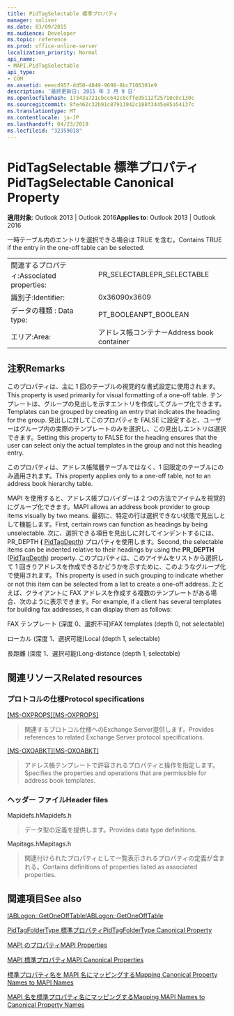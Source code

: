 ```yaml
---
title: PidTagSelectable 標準プロパティ
manager: soliver
ms.date: 03/09/2015
ms.audience: Developer
ms.topic: reference
ms.prod: office-online-server
localization_priority: Normal
api_name:
- MAPI.PidTagSelectable
api_type:
- COM
ms.assetid: eeecd957-dd50-4849-9698-8bc7106301e9
description: '最終更新日: 2015 年 3 月 9 日'
ms.openlocfilehash: 17343a721cbcc642c8cffe95112f25710c0c130c
ms.sourcegitcommit: 8fe462c32b91c87911942c188f3445e85a54137c
ms.translationtype: MT
ms.contentlocale: ja-JP
ms.lasthandoff: 04/23/2019
ms.locfileid: "32359018"
---
```

# <a name="pidtagselectable-canonical-property"></a><span data-ttu-id="626f4-103">PidTagSelectable 標準プロパティ</span><span class="sxs-lookup"><span data-stu-id="626f4-103">PidTagSelectable Canonical Property</span></span>

  
  
<span data-ttu-id="626f4-104">**適用対象**: Outlook 2013 | Outlook 2016</span><span class="sxs-lookup"><span data-stu-id="626f4-104">**Applies to**: Outlook 2013 | Outlook 2016</span></span> 
  
<span data-ttu-id="626f4-105">一時テーブル内のエントリを選択できる場合は TRUE を含む。</span><span class="sxs-lookup"><span data-stu-id="626f4-105">Contains TRUE if the entry in the one-off table can be selected.</span></span> 
  
|||
|:-----|:-----|
|<span data-ttu-id="626f4-106">関連するプロパティ:</span><span class="sxs-lookup"><span data-stu-id="626f4-106">Associated properties:</span></span>  <br/> |<span data-ttu-id="626f4-107">PR_SELECTABLE</span><span class="sxs-lookup"><span data-stu-id="626f4-107">PR_SELECTABLE</span></span>  <br/> |
|<span data-ttu-id="626f4-108">識別子:</span><span class="sxs-lookup"><span data-stu-id="626f4-108">Identifier:</span></span>  <br/> |<span data-ttu-id="626f4-109">0x3609</span><span class="sxs-lookup"><span data-stu-id="626f4-109">0x3609</span></span>  <br/> |
|<span data-ttu-id="626f4-110">データの種類 : </span><span class="sxs-lookup"><span data-stu-id="626f4-110">Data type:</span></span>  <br/> |<span data-ttu-id="626f4-111">PT_BOOLEAN</span><span class="sxs-lookup"><span data-stu-id="626f4-111">PT_BOOLEAN</span></span>  <br/> |
|<span data-ttu-id="626f4-112">エリア:</span><span class="sxs-lookup"><span data-stu-id="626f4-112">Area:</span></span>  <br/> |<span data-ttu-id="626f4-113">アドレス帳コンテナー</span><span class="sxs-lookup"><span data-stu-id="626f4-113">Address book container</span></span>  <br/> |
   
## <a name="remarks"></a><span data-ttu-id="626f4-114">注釈</span><span class="sxs-lookup"><span data-stu-id="626f4-114">Remarks</span></span>

<span data-ttu-id="626f4-115">このプロパティは、主に 1 回のテーブルの視覚的な書式設定に使用されます。</span><span class="sxs-lookup"><span data-stu-id="626f4-115">This property is used primarily for visual formatting of a one-off table.</span></span> <span data-ttu-id="626f4-116">テンプレートは、グループの見出しを示すエントリを作成してグループ化できます。</span><span class="sxs-lookup"><span data-stu-id="626f4-116">Templates can be grouped by creating an entry that indicates the heading for the group.</span></span> <span data-ttu-id="626f4-117">見出しに対してこのプロパティを FALSE に設定すると、ユーザーはグループ内の実際のテンプレートのみを選択し、この見出しエントリは選択できます。</span><span class="sxs-lookup"><span data-stu-id="626f4-117">Setting this property to FALSE for the heading ensures that the user can select only the actual templates in the group and not this heading entry.</span></span> 
  
<span data-ttu-id="626f4-118">このプロパティは、アドレス帳階層テーブルではなく、1 回限定のテーブルにのみ適用されます。</span><span class="sxs-lookup"><span data-stu-id="626f4-118">This property applies only to a one-off table, not to an address book hierarchy table.</span></span> 
  
<span data-ttu-id="626f4-119">MAPI を使用すると、アドレス帳プロバイダーは 2 つの方法でアイテムを視覚的にグループ化できます。</span><span class="sxs-lookup"><span data-stu-id="626f4-119">MAPI allows an address book provider to group items visually by two means.</span></span> <span data-ttu-id="626f4-120">最初に、特定の行は選択できない状態で見出しとして機能します。</span><span class="sxs-lookup"><span data-stu-id="626f4-120">First, certain rows can function as headings by being unselectable.</span></span> <span data-ttu-id="626f4-121">次に、選択できる項目を見出しに対してインデントするには、PR_DEPTH **(** [PidTagDepth](pidtagdepth-canonical-property.md)) プロパティを使用します。</span><span class="sxs-lookup"><span data-stu-id="626f4-121">Second, the selectable items can be indented relative to their headings by using the **PR_DEPTH** ([PidTagDepth](pidtagdepth-canonical-property.md)) property.</span></span> <span data-ttu-id="626f4-122">このプロパティは、このアイテムをリストから選択して 1 回きりアドレスを作成できるかどうかを示すために、このようなグループ化で使用されます。</span><span class="sxs-lookup"><span data-stu-id="626f4-122">This property is used in such grouping to indicate whether or not this item can be selected from a list to create a one-off address.</span></span> <span data-ttu-id="626f4-123">たとえば、クライアントに FAX アドレスを作成する複数のテンプレートがある場合、次のように表示できます。</span><span class="sxs-lookup"><span data-stu-id="626f4-123">For example, if a client has several templates for building fax addresses, it can display them as follows:</span></span> 
  
<span data-ttu-id="626f4-124">FAX テンプレート (深度 0、選択不可)</span><span class="sxs-lookup"><span data-stu-id="626f4-124">FAX templates (depth 0, not selectable)</span></span>
  
 <span data-ttu-id="626f4-125">ローカル (深度 1、選択可能)</span><span class="sxs-lookup"><span data-stu-id="626f4-125">Local (depth 1, selectable)</span></span> 
  
 <span data-ttu-id="626f4-126">長距離 (深度 1、選択可能)</span><span class="sxs-lookup"><span data-stu-id="626f4-126">Long-distance (depth 1, selectable)</span></span> 
  
## <a name="related-resources"></a><span data-ttu-id="626f4-127">関連リソース</span><span class="sxs-lookup"><span data-stu-id="626f4-127">Related resources</span></span>

### <a name="protocol-specifications"></a><span data-ttu-id="626f4-128">プロトコルの仕様</span><span class="sxs-lookup"><span data-stu-id="626f4-128">Protocol specifications</span></span>

<span data-ttu-id="626f4-129">[[MS-OXPROPS]](https://msdn.microsoft.com/library/f6ab1613-aefe-447d-a49c-18217230b148%28Office.15%29.aspx)</span><span class="sxs-lookup"><span data-stu-id="626f4-129">[[MS-OXPROPS]](https://msdn.microsoft.com/library/f6ab1613-aefe-447d-a49c-18217230b148%28Office.15%29.aspx)</span></span>
  
> <span data-ttu-id="626f4-130">関連するプロトコル仕様へのExchange Server提供します。</span><span class="sxs-lookup"><span data-stu-id="626f4-130">Provides references to related Exchange Server protocol specifications.</span></span>
    
<span data-ttu-id="626f4-131">[[MS-OXOABKT]](https://msdn.microsoft.com/library/cd5a3e78-1eeb-4a75-88eb-e82c8c96ff31%28Office.15%29.aspx)</span><span class="sxs-lookup"><span data-stu-id="626f4-131">[[MS-OXOABKT]](https://msdn.microsoft.com/library/cd5a3e78-1eeb-4a75-88eb-e82c8c96ff31%28Office.15%29.aspx)</span></span>
  
> <span data-ttu-id="626f4-132">アドレス帳テンプレートで許容されるプロパティと操作を指定します。</span><span class="sxs-lookup"><span data-stu-id="626f4-132">Specifies the properties and operations that are permissible for address book templates.</span></span>
    
### <a name="header-files"></a><span data-ttu-id="626f4-133">ヘッダー ファイル</span><span class="sxs-lookup"><span data-stu-id="626f4-133">Header files</span></span>

<span data-ttu-id="626f4-134">Mapidefs.h</span><span class="sxs-lookup"><span data-stu-id="626f4-134">Mapidefs.h</span></span>
  
> <span data-ttu-id="626f4-135">データ型の定義を提供します。</span><span class="sxs-lookup"><span data-stu-id="626f4-135">Provides data type definitions.</span></span>
    
<span data-ttu-id="626f4-136">Mapitags.h</span><span class="sxs-lookup"><span data-stu-id="626f4-136">Mapitags.h</span></span>
  
> <span data-ttu-id="626f4-137">関連付けられたプロパティとして一覧表示されるプロパティの定義が含まれる。</span><span class="sxs-lookup"><span data-stu-id="626f4-137">Contains definitions of properties listed as associated properties.</span></span>
    
## <a name="see-also"></a><span data-ttu-id="626f4-138">関連項目</span><span class="sxs-lookup"><span data-stu-id="626f4-138">See also</span></span>



[<span data-ttu-id="626f4-139">IABLogon::GetOneOffTable</span><span class="sxs-lookup"><span data-stu-id="626f4-139">IABLogon::GetOneOffTable</span></span>](iablogon-getoneofftable.md)
  
[<span data-ttu-id="626f4-140">PidTagFolderType 標準プロパティ</span><span class="sxs-lookup"><span data-stu-id="626f4-140">PidTagFolderType Canonical Property</span></span>](pidtagfoldertype-canonical-property.md)


[<span data-ttu-id="626f4-141">MAPI のプロパティ</span><span class="sxs-lookup"><span data-stu-id="626f4-141">MAPI Properties</span></span>](mapi-properties.md)
  
[<span data-ttu-id="626f4-142">MAPI 標準プロパティ</span><span class="sxs-lookup"><span data-stu-id="626f4-142">MAPI Canonical Properties</span></span>](mapi-canonical-properties.md)
  
[<span data-ttu-id="626f4-143">標準プロパティ名を MAPI 名にマッピングする</span><span class="sxs-lookup"><span data-stu-id="626f4-143">Mapping Canonical Property Names to MAPI Names</span></span>](mapping-canonical-property-names-to-mapi-names.md)
  
[<span data-ttu-id="626f4-144">MAPI 名を標準プロパティ名にマッピングする</span><span class="sxs-lookup"><span data-stu-id="626f4-144">Mapping MAPI Names to Canonical Property Names</span></span>](mapping-mapi-names-to-canonical-property-names.md)

